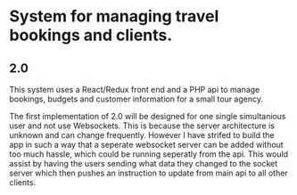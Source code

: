 # System for managing travel bookings and clients.

## 2.0

This system uses a React/Redux front end and a PHP api to manage bookings, budgets and customer information for a small tour agency.

The first implementation of 2.0 will be designed for one single simultanious user and not use Websockets. This is because the server architecture is unknown and can change frequently. However I have strifed to build the app in such a way that a seperate websocket server can be added without too much hassle, which could be running seperatly from the api. This would assist by having the users sending what data they changed to the socket server which then pushes an instruction to update from main api to all other clients.
